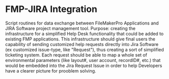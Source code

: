 # FMP-JIRA Integration
Script routines for data exchange between FileMakerPro Applications and JIRA Software project management tool.
Purpose: creating the infrastructure for a simplified Help Desk functionality that could be 
added to existing FMP applications. This infrastructure should give final users the capability of sending customized help requests 
directly into Jira Software (ex customized issue-type, like "Request"), thus creating a sort of simplified ticketing system. 
Each request should be able to map a whole set of environmental parameters (like layout#, user account, recordID#, etc.) that would be embedded into the Jira Request Issue in order to help Developers have a clearer picture for prooblem solving.

